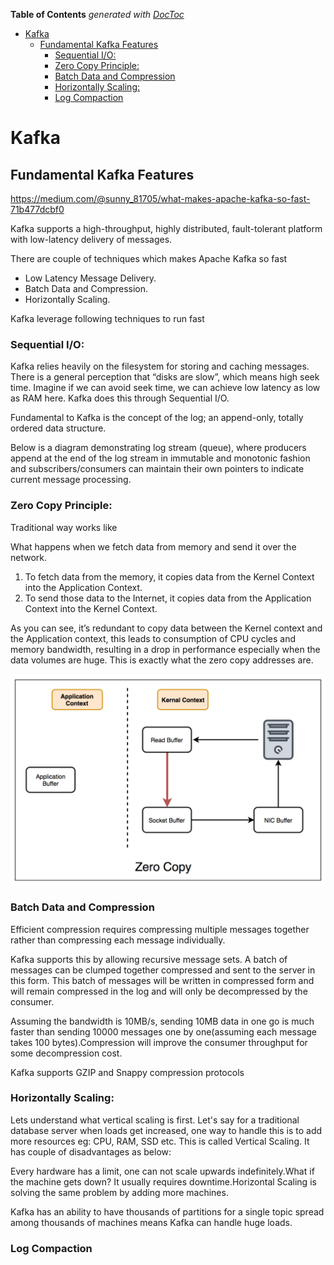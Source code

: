 <!-- START doctoc generated TOC please keep comment here to allow auto update -->
<!-- DON'T EDIT THIS SECTION, INSTEAD RE-RUN doctoc TO UPDATE -->
**Table of Contents**  *generated with [DocToc](https://github.com/thlorenz/doctoc)*

- [Kafka](#kafka)
  - [Fundamental Kafka Features](#fundamental-kafka-features)
    - [Sequential I/O:](#sequential-io)
    - [Zero Copy Principle:](#zero-copy-principle)
    - [Batch Data and Compression](#batch-data-and-compression)
    - [Horizontally Scaling:](#horizontally-scaling)
    - [Log Compaction](#log-compaction)

<!-- END doctoc generated TOC please keep comment here to allow auto update -->

# Kafka

## Fundamental Kafka Features

https://medium.com/@sunny_81705/what-makes-apache-kafka-so-fast-71b477dcbf0

Kafka supports a high-throughput, highly distributed, fault-tolerant platform with low-latency delivery of messages.

There are couple of techniques which makes Apache Kafka so fast

* Low Latency Message Delivery.
* Batch Data and Compression.
* Horizontally Scaling.

Kafka leverage following techniques to run fast

### Sequential I/O:

Kafka relies heavily on the filesystem for storing and caching messages. There is a general perception that “disks are slow”, which means high seek time. Imagine if we can avoid seek time, we can achieve low latency as low as RAM here. Kafka does this through Sequential I/O.

Fundamental to Kafka is the concept of the log; an append-only, totally ordered data structure.

Below is a diagram demonstrating log stream (queue), where producers append at the end of the log stream in immutable and monotonic fashion and subscribers/consumers can maintain their own pointers to indicate current message processing.

### Zero Copy Principle:

Traditional way works like

What happens when we fetch data from memory and send it over the network.

1. To fetch data from the memory, it copies data from the Kernel Context into the Application Context.
2. To send those data to the Internet, it copies data from the Application Context into the Kernel Context.

As you can see, it’s redundant to copy data between the Kernel context and the Application context, this leads to consumption of CPU cycles and memory bandwidth, resulting in a drop in performance especially when the data volumes are huge. This is exactly what the zero copy  addresses are.

![zero_copy](https://github.com/zhangruiskyline/system/blob/main/images/zero_copy.png)

### Batch Data and Compression

Efficient compression requires compressing multiple messages together rather than compressing each message individually.

Kafka supports this by allowing recursive message sets. A batch of messages can be clumped together compressed and sent to the server in this form. This batch of messages will be written in compressed form and will remain compressed in the log and will only be decompressed by the consumer.

Assuming the bandwidth is 10MB/s, sending 10MB data in one go is much faster than sending 10000 messages one by one(assuming each message takes 100 bytes).Compression will improve the consumer throughput for some decompression cost.

Kafka supports GZIP and Snappy compression protocols

### Horizontally Scaling:

Lets understand what vertical scaling is first. Let's say for a traditional database server when loads get increased, one way to handle this is to add more resources eg: CPU, RAM, SSD etc. This is called Vertical Scaling. It has couple of disadvantages as below:

Every hardware has a limit, one can not scale upwards indefinitely.What if the machine gets down? It usually requires downtime.Horizontal Scaling is solving the same problem by adding more machines.

Kafka has an ability to have thousands of partitions for a single topic spread among thousands of machines means Kafka can handle huge loads.

### Log Compaction



